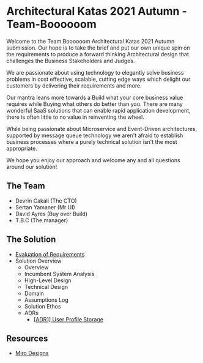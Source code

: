 # Architectural Katas 2021 Autumn - Team-Boooooom

Welcome to the Team Boooooom Architectural Katas 2021 Autumn submission. Our hope is to take the brief and put our own unique spin on the requirements to produce a forward thinking Architectural design that challenges the Business Stakeholders and Judges.

We are passionate about using technology to elegantly solve business problems in cost effective, scalable, cutting edge ways which delight our customers by delivering their requirements and more.

Our mantra leans more towards a Build what your core business value requires while Buying what others do better than you. There are many wonderful SaaS solutions that can enable rapid application development, there is often little to no value in reinventing the wheel.

While being passionate about Microservice and Event-Driven architectures, supported by message queue technology we aren't afraid to establish business processes where a purely technical solution isn't the most appropriate.

We hope you enjoy our approach and welcome any and all questions around our solution!

## The Team
- Devrin Cakali (The CTO)
- Sertan Yamaner (Mr UI)
- David Ayres (Buy over Build)
- T.B.C (The manager)

## The Solution
- [Evaluation of Requirements](https://github.com/DavidAyresAsos/Team-Boooooom/blob/main/Kata%20Autumn%202021/evaluation_of_requirements.md)
- Solution Overview
  - Overview
  - Incumbent System Analysis
  - High-Level Design
  - Technical Design
  - Domain
  - Assumptions Log
  - Solution Ethos
  - ADRs
    - [[ADR1] User Profile Storage](https://github.com/DavidAyresAsos/Team-Boooooom/blob/main/Kata%20Autumn%202021/ADR1_User_Profile_Storage.md)

## Resources
- [Miro Designs](https://miro.com/welcomeonboard/OGFjTmZaMTVlVjNvT29jVlRsWlR0VnBoalN1V254MDd6ck96YlhCaDZSelA0S29BNTl1QjVMdG9CUUdWOHJxaHwzMDc0NDU3MzU1NzcyMzkwNzc5?invite_link_id=336145793887)
